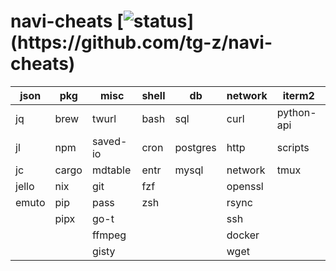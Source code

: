 # navi-cheats [![status](https://travis-ci.com/tg-z/navi-cheats.svg?)](https://github.com/tg-z/navi-cheats)
| json  | pkg   | misc     | shell | db       | network | iterm2     |
|-------|-------|----------|-------|----------|---------|------------|
| jq    | brew  | twurl    | bash  | sql      | curl    | python-api |
| jl    | npm   | saved-io | cron  | postgres | http    | scripts    |
| jc    | cargo | mdtable  | entr  | mysql    | network | tmux       |
| jello | nix   | git      | fzf   |          | openssl |            |
| emuto | pip   | pass     | zsh   |          | rsync   |            |
|       | pipx  | go-t     |       |          | ssh     |            |
|       |       | ffmpeg   |       |          | docker  |            |
|       |       | gisty    |       |          | wget    |            |
